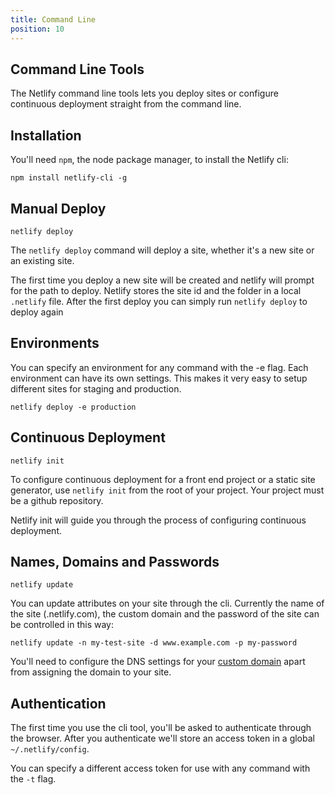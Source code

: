 ```yaml
---
title: Command Line
position: 10
---
```


## Command Line Tools

The Netlify command line tools lets you deploy sites or configure continuous deployment straight from the command line.


## Installation

You'll need `npm`, the node package manager, to install the Netlify cli:


```
npm install netlify-cli -g
```


## Manual Deploy

```
netlify deploy
```

The `netlify deploy` command will deploy a site, whether it's a new site or an existing site.


The first time you deploy a new site will be created and netlify will prompt for the path to deploy. Netlify stores the site id and the folder in a local `.netlify` file. After the first deploy you can simply run `netlify deploy` to deploy again


## Environments

You can specify an environment for any command with the -e flag. Each environment can have its own settings. This makes it very easy to setup different sites for staging and production.

```
netlify deploy -e production
```


## Continuous Deployment

```
netlify init
```

To configure continuous deployment for a front end project or a static site generator, use `netlify init` from the root of your project. Your project must be a github repository.

Netlify init will guide you through the process of configuring continuous deployment.


## Names, Domains and Passwords

```
netlify update
```

You can update attributes on your site through the cli. Currently the name of the site (<name>.netlify.com), the custom domain and the password of the site can be controlled in this way:

```
netlify update -n my-test-site -d www.example.com -p my-password
```

You'll need to configure the DNS settings for your [custom domain](/docs/custom_domains) apart from assigning the domain to your site.



## Authentication

The first time you use the cli tool, you'll be asked to authenticate through the browser. After you authenticate we'll store an access token in a global `~/.netlify/config`.

You can specify a different access token for use with any command with the `-t` flag.
